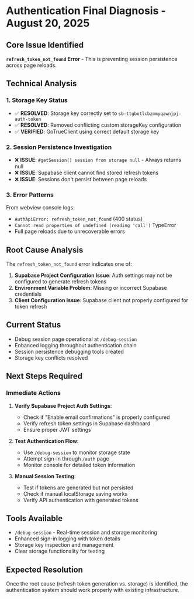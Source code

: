 # Authentication Final Diagnosis - August 20, 2025

## Core Issue Identified
**`refresh_token_not_found` Error** - This is preventing session persistence across page reloads.

## Technical Analysis

### 1. Storage Key Status
- ✅ **RESOLVED**: Storage key correctly set to `sb-ttgbotlcbzmmyqawnjpj-auth-token`
- ✅ **RESOLVED**: Removed conflicting custom storageKey configuration
- ✅ **VERIFIED**: GoTrueClient using correct default storage key

### 2. Session Persistence Investigation
- ❌ **ISSUE**: `#getSession() session from storage null` - Always returns null
- ❌ **ISSUE**: Supabase client cannot find stored refresh tokens
- ❌ **ISSUE**: Sessions don't persist between page reloads

### 3. Error Patterns
From webview console logs:
- `AuthApiError: refresh_token_not_found` (400 status)
- `Cannot read properties of undefined (reading 'call')` TypeError
- Full page reloads due to unrecoverable errors

## Root Cause Analysis

The `refresh_token_not_found` error indicates one of:
1. **Supabase Project Configuration Issue**: Auth settings may not be configured to generate refresh tokens
2. **Environment Variable Problem**: Missing or incorrect Supabase credentials
3. **Client Configuration Issue**: Supabase client not properly configured for token refresh

## Current Status
- Debug session page operational at `/debug-session`
- Enhanced logging throughout authentication chain
- Session persistence debugging tools created
- Storage key conflicts resolved

## Next Steps Required

### Immediate Actions
1. **Verify Supabase Project Auth Settings**:
   - Check if "Enable email confirmations" is properly configured
   - Verify refresh token settings in Supabase dashboard
   - Ensure proper JWT settings

2. **Test Authentication Flow**:
   - Use `/debug-session` to monitor storage state
   - Attempt sign-in through `/auth` page
   - Monitor console for detailed token information

3. **Manual Session Testing**:
   - Test if tokens are generated but not persisted
   - Check if manual localStorage saving works
   - Verify API authentication with generated tokens

## Tools Available
- `/debug-session` - Real-time session and storage monitoring
- Enhanced sign-in logging with token details
- Storage key inspection and management
- Clear storage functionality for testing

## Expected Resolution
Once the root cause (refresh token generation vs. storage) is identified, the authentication system should work properly with existing infrastructure.